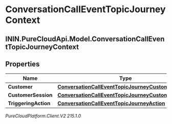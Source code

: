 # ConversationCallEventTopicJourneyContext

## ININ.PureCloudApi.Model.ConversationCallEventTopicJourneyContext

## Properties

|Name | Type | Description | Notes|
|------------ | ------------- | ------------- | -------------|
| **Customer** | [**ConversationCallEventTopicJourneyCustomer**](ConversationCallEventTopicJourneyCustomer) |  | [optional] |
| **CustomerSession** | [**ConversationCallEventTopicJourneyCustomerSession**](ConversationCallEventTopicJourneyCustomerSession) |  | [optional] |
| **TriggeringAction** | [**ConversationCallEventTopicJourneyAction**](ConversationCallEventTopicJourneyAction) |  | [optional] |



_PureCloudPlatform.Client.V2 215.1.0_
